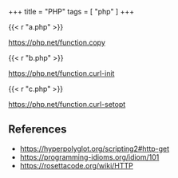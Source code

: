 +++
title = "PHP"
tags = [ "php" ]
+++

{{< r "a.php" >}}

<https://php.net/function.copy>

{{< r "b.php" >}}

<https://php.net/function.curl-init>

{{< r "c.php" >}}

<https://php.net/function.curl-setopt>

## References

- <https://hyperpolyglot.org/scripting2#http-get>
- <https://programming-idioms.org/idiom/101>
- <https://rosettacode.org/wiki/HTTP>
